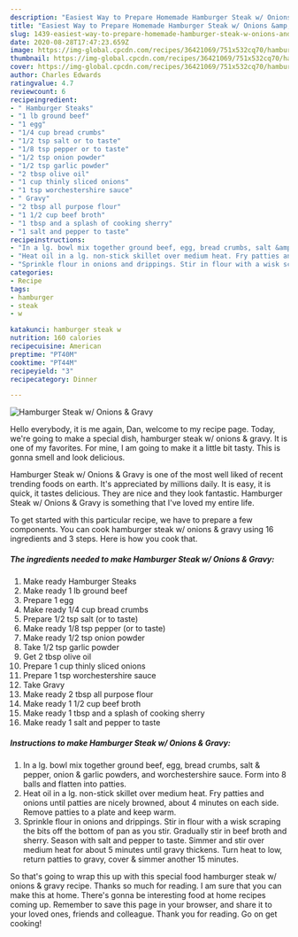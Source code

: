```yaml
---
description: "Easiest Way to Prepare Homemade Hamburger Steak w/ Onions &amp;amp; Gravy"
title: "Easiest Way to Prepare Homemade Hamburger Steak w/ Onions &amp;amp; Gravy"
slug: 1439-easiest-way-to-prepare-homemade-hamburger-steak-w-onions-and-amp-gravy
date: 2020-08-28T17:47:23.659Z
image: https://img-global.cpcdn.com/recipes/36421069/751x532cq70/hamburger-steak-w-onions-gravy-recipe-main-photo.jpg
thumbnail: https://img-global.cpcdn.com/recipes/36421069/751x532cq70/hamburger-steak-w-onions-gravy-recipe-main-photo.jpg
cover: https://img-global.cpcdn.com/recipes/36421069/751x532cq70/hamburger-steak-w-onions-gravy-recipe-main-photo.jpg
author: Charles Edwards
ratingvalue: 4.7
reviewcount: 6
recipeingredient:
- " Hamburger Steaks"
- "1 lb ground beef"
- "1 egg"
- "1/4 cup bread crumbs"
- "1/2 tsp salt or to taste"
- "1/8 tsp pepper or to taste"
- "1/2 tsp onion powder"
- "1/2 tsp garlic powder"
- "2 tbsp olive oil"
- "1 cup thinly sliced onions"
- "1 tsp worchestershire sauce"
- " Gravy"
- "2 tbsp all purpose flour"
- "1 1/2 cup beef broth"
- "1 tbsp and a splash of cooking sherry"
- "1 salt and pepper to taste"
recipeinstructions:
- "In a lg. bowl mix together ground beef, egg, bread crumbs, salt &amp; pepper, onion &amp; garlic powders, and worchestershire sauce. Form into 8 balls and flatten into patties."
- "Heat oil in a lg. non-stick skillet over medium heat. Fry patties and onions until patties are nicely browned, about 4 minutes on each side. Remove patties to a plate and keep warm."
- "Sprinkle flour in onions and drippings. Stir in flour with a wisk scraping the bits off the bottom of pan as you stir. Gradually stir in beef broth and sherry. Season with salt and pepper to taste. Simmer and stir over medium heat for about 5 minutes until gravy thickens. Turn heat to low, return patties to gravy, cover &amp; simmer another 15 minutes."
categories:
- Recipe
tags:
- hamburger
- steak
- w

katakunci: hamburger steak w 
nutrition: 160 calories
recipecuisine: American
preptime: "PT40M"
cooktime: "PT44M"
recipeyield: "3"
recipecategory: Dinner

---
```



![Hamburger Steak w/ Onions &amp; Gravy](https://img-global.cpcdn.com/recipes/36421069/751x532cq70/hamburger-steak-w-onions-gravy-recipe-main-photo.jpg)

Hello everybody, it is me again, Dan, welcome to my recipe page. Today, we're going to make a special dish, hamburger steak w/ onions &amp; gravy. It is one of my favorites. For mine, I am going to make it a little bit tasty. This is gonna smell and look delicious.



Hamburger Steak w/ Onions &amp; Gravy is one of the most well liked of recent trending foods on earth. It's appreciated by millions daily. It is easy, it is quick, it tastes delicious. They are nice and they look fantastic. Hamburger Steak w/ Onions &amp; Gravy is something that I've loved my entire life.


To get started with this particular recipe, we have to prepare a few components. You can cook hamburger steak w/ onions &amp; gravy using 16 ingredients and 3 steps. Here is how you cook that.

<!--inarticleads1-->

##### The ingredients needed to make Hamburger Steak w/ Onions &amp; Gravy:

1. Make ready  Hamburger Steaks
1. Make ready 1 lb ground beef
1. Prepare 1 egg
1. Make ready 1/4 cup bread crumbs
1. Prepare 1/2 tsp salt (or to taste)
1. Make ready 1/8 tsp pepper (or to taste)
1. Make ready 1/2 tsp onion powder
1. Take 1/2 tsp garlic powder
1. Get 2 tbsp olive oil
1. Prepare 1 cup thinly sliced onions
1. Prepare 1 tsp worchestershire sauce
1. Take  Gravy
1. Make ready 2 tbsp all purpose flour
1. Make ready 1 1/2 cup beef broth
1. Make ready 1 tbsp and a splash of cooking sherry
1. Make ready 1 salt and pepper to taste




<!--inarticleads2-->

##### Instructions to make Hamburger Steak w/ Onions &amp; Gravy:

1. In a lg. bowl mix together ground beef, egg, bread crumbs, salt &amp; pepper, onion &amp; garlic powders, and worchestershire sauce. Form into 8 balls and flatten into patties.
1. Heat oil in a lg. non-stick skillet over medium heat. Fry patties and onions until patties are nicely browned, about 4 minutes on each side. Remove patties to a plate and keep warm.
1. Sprinkle flour in onions and drippings. Stir in flour with a wisk scraping the bits off the bottom of pan as you stir. Gradually stir in beef broth and sherry. Season with salt and pepper to taste. Simmer and stir over medium heat for about 5 minutes until gravy thickens. Turn heat to low, return patties to gravy, cover &amp; simmer another 15 minutes.




So that's going to wrap this up with this special food hamburger steak w/ onions &amp; gravy recipe. Thanks so much for reading. I am sure that you can make this at home. There's gonna be interesting food at home recipes coming up. Remember to save this page in your browser, and share it to your loved ones, friends and colleague. Thank you for reading. Go on get cooking!
